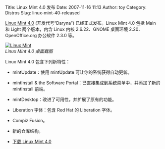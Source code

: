 Title: Linux Mint 4.0 发布
Date: 2007-11-16 11:13
Author: toy
Category: Distros
Slug: linux-mint-40-released

[Linux Mint 4.0](http://www.linuxmint.com/rel_daryna.php)
(开发代号“Daryna”) 已经正式发布。Linux Mint 4.0 包括 Main 和 Light
两个版本，内含 Linux 内核 2.6.22、GNOME 桌面环境 2.20、OpenOffice.org
办公软件 2.3.0 等。

[![Linux
Mint](http://i.linuxtoy.org/i/2007/11/daryna-thumg.png)](http://i.linuxtoy.org/i/2007/11/daryna.png)  
*Linux Mint 4.0 桌面截图*

Linux Mint 4.0 包含下列新特性：

-   mintUpdate：使用 mintUpdate 可让你的系统获得自动更新。
-   mintInstall & the Software
    Portal：已直接集成到系统菜单中，并添加了新的 mintInstall 前端。
-   mintDesktop：改进了可用性，并扩展了原有的功能。
-   Liberation 字体：包含 Red Hat 的 Liberation 字体。
-   Compiz Fusion。
-   新的仓库结构。

- [下载 Linux Mint 4.0](http://www.linuxmint.com/download.php)
